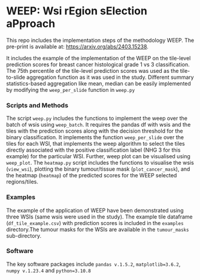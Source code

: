 # WEEP: Wsi rEgion sElection aPproach

This repo includes the implementation steps of the methodology WEEP.  The pre-print is available at: https://arxiv.org/abs/2403.15238. 

It includes the example of the implementation of the WEEP on the tile-level prediction scores for breast cancer histological grade 1 vs 3 classification.    The 75th percentile of the tile-level prediction scores was used as the tile-to-slide aggregation function as it was used in the study. Different summary statistics-based aggregation like mean, median can be easily implemented by modifying the `weep_per_slide` function in `weep.py`

### Scripts and Methods

The script `weep.py` includes the functions to implement the weep over the batch of wsis using `weep_batch`. It requires the pandas df with wsis and the tiles with the prediction scores along with the decision threshold for the binary classification. It implements the function `weep_per_slide` over the tiles for each WSI, that implements the weep algorithm to select the tiles directly associated with the positive classification label (NHG 3 for this example) for the particular WSI. Further, weep plot can be visualised using `weep_plot`. The `heatmap.py` script includes the functions to visualise the wsis (`view_wsi`), plotting the binary tumour/tissue mask (`plot_cancer_mask`), and the heatmap (`heatmap`) of the predicted scores for the WEEP selected regions/tiles.  

### Examples

The example of the application of WEEP have been demonstrated using three WSIs (same wsis were used in the study). The example tile dataframe (`df_tile_example.csv`) with prediction scores is included in the `examples` directory.The tumour masks for the WSIs are available in the `tumour_masks` sub-directory.

### Software

The key software packages include `pandas v.1.5.2`, `matplotlib=3.6.2`, `numpy v.1.23.4` and `python=3.10.8`




